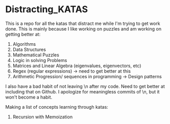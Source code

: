 # Distracting_KATAS
This is a repo for all the katas that distract me while I'm trying to get work done. 
This is mainly because I like working on puzzles and am working on getting better at:
  1. Algorithms
  2. Data Structures
  3. Mathematical Puzzles
  4. Logic in solving Problems
  5. Matrices and Linear Algebra (eigenvalues, eigenvectors, etc)
  6. Regex (regular expressions) -> need to get better at this
  7. Arithmetic Progression/ sequences in programming -> Design patterns

I also have a bad habit of not leaving \n after my code. Need to get better at including that on Github.
I apologize for meaningless commits of \n, but it won't become a habit.

Making a list of concepts learning through katas:
 1. Recursion  with Memoization
